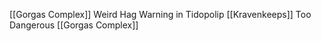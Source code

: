 [[Gorgas Complex]]   Weird Hag Warning in Tidopolip
[[Kravenkeeps]]   Too Dangerous
[[Gorgas Complex]]